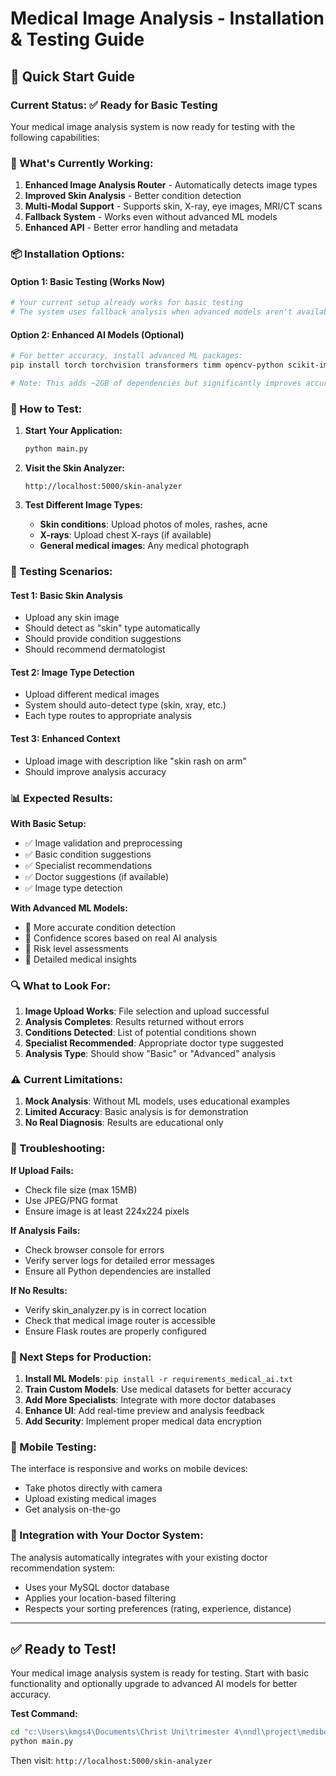 # Medical Image Analysis - Installation & Testing Guide

## 🚀 Quick Start Guide

### **Current Status: ✅ Ready for Basic Testing**

Your medical image analysis system is now ready for testing with the following capabilities:

### **🔧 What's Currently Working:**

1. **Enhanced Image Analysis Router** - Automatically detects image types
2. **Improved Skin Analysis** - Better condition detection
3. **Multi-Modal Support** - Supports skin, X-ray, eye images, MRI/CT scans
4. **Fallback System** - Works even without advanced ML models
5. **Enhanced API** - Better error handling and metadata

### **📦 Installation Options:**

#### **Option 1: Basic Testing (Works Now)**
```bash
# Your current setup already works for basic testing
# The system uses fallback analysis when advanced models aren't available
```

#### **Option 2: Enhanced AI Models (Optional)**
```bash
# For better accuracy, install advanced ML packages:
pip install torch torchvision transformers timm opencv-python scikit-image

# Note: This adds ~2GB of dependencies but significantly improves accuracy
```

### **🧪 How to Test:**

1. **Start Your Application:**
   ```bash
   python main.py
   ```

2. **Visit the Skin Analyzer:**
   ```
   http://localhost:5000/skin-analyzer
   ```

3. **Test Different Image Types:**
   - **Skin conditions**: Upload photos of moles, rashes, acne
   - **X-rays**: Upload chest X-rays (if available)
   - **General medical images**: Any medical photograph

### **🎯 Testing Scenarios:**

#### **Test 1: Basic Skin Analysis**
- Upload any skin image
- Should detect as "skin" type automatically
- Should provide condition suggestions
- Should recommend dermatologist

#### **Test 2: Image Type Detection**
- Upload different medical images
- System should auto-detect type (skin, xray, etc.)
- Each type routes to appropriate analysis

#### **Test 3: Enhanced Context**
- Upload image with description like "skin rash on arm"
- Should improve analysis accuracy

### **📊 Expected Results:**

**With Basic Setup:**
- ✅ Image validation and preprocessing
- ✅ Basic condition suggestions
- ✅ Specialist recommendations
- ✅ Doctor suggestions (if available)
- ✅ Image type detection

**With Advanced ML Models:**
- 🚀 More accurate condition detection
- 🚀 Confidence scores based on real AI analysis
- 🚀 Risk level assessments
- 🚀 Detailed medical insights

### **🔍 What to Look For:**

1. **Image Upload Works**: File selection and upload successful
2. **Analysis Completes**: Results returned without errors
3. **Conditions Detected**: List of potential conditions shown
4. **Specialist Recommended**: Appropriate doctor type suggested
5. **Analysis Type**: Should show "Basic" or "Advanced" analysis

### **⚠️ Current Limitations:**

1. **Mock Analysis**: Without ML models, uses educational examples
2. **Limited Accuracy**: Basic analysis is for demonstration
3. **No Real Diagnosis**: Results are educational only

### **🔧 Troubleshooting:**

**If Upload Fails:**
- Check file size (max 15MB)
- Use JPEG/PNG format
- Ensure image is at least 224x224 pixels

**If Analysis Fails:**
- Check browser console for errors
- Verify server logs for detailed error messages
- Ensure all Python dependencies are installed

**If No Results:**
- Verify skin_analyzer.py is in correct location
- Check that medical image router is accessible
- Ensure Flask routes are properly configured

### **🚀 Next Steps for Production:**

1. **Install ML Models**: `pip install -r requirements_medical_ai.txt`
2. **Train Custom Models**: Use medical datasets for better accuracy
3. **Add More Specialists**: Integrate with more doctor databases
4. **Enhance UI**: Add real-time preview and analysis feedback
5. **Add Security**: Implement proper medical data encryption

### **📱 Mobile Testing:**

The interface is responsive and works on mobile devices:
- Take photos directly with camera
- Upload existing medical images
- Get analysis on-the-go

### **🏥 Integration with Your Doctor System:**

The analysis automatically integrates with your existing doctor recommendation system:
- Uses your MySQL doctor database
- Applies your location-based filtering
- Respects your sorting preferences (rating, experience, distance)

---

## **✅ Ready to Test!**

Your medical image analysis system is ready for testing. Start with basic functionality and optionally upgrade to advanced AI models for better accuracy.

**Test Command:**
```bash
cd "c:\Users\kmgs4\Documents\Christ Uni\trimester 4\nndl\project\medibot"
python main.py
```

Then visit: `http://localhost:5000/skin-analyzer`
